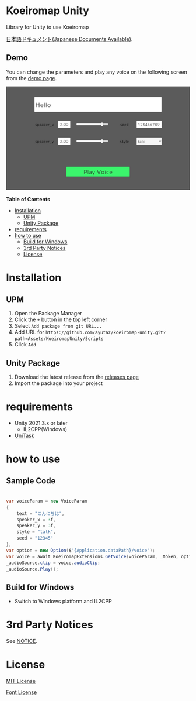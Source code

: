 # Koeiromap Unity

Library for Unity to use Koeiromap

[日本語ドキュメント(Japanese Documents Available)](README_JP.md).

## Demo

You can change the parameters and play any voice on the following screen from the [demo page](https://ayutaz.github.io/koeiromap-unity/WebGL/).

![](Docs/demo_en.jpg)

<!-- START doctoc generated TOC please keep comment here to allow auto update -->
<!-- DON'T EDIT THIS SECTION, INSTEAD RE-RUN doctoc TO UPDATE -->
**Table of Contents**

- [Installation](#installation)
  - [UPM](#upm)
  - [Unity Package](#unity-package)
- [requirements](#requirements)
- [how to use](#how-to-use)
  - [Build for Windows](#build-for-windows)
  - [3rd Party Notices](#3rd-party-notices)
  - [License](#license)

<!-- END doctoc generated TOC please keep comment here to allow auto update -->

# Installation
## UPM
1. Open the Package Manager
2. Click the `+` button in the top left corner
3. Select `Add package from git URL...`
4. Add URL for `https://github.com/ayutaz/koeiromap-unity.git?path=Assets/KoeiromapUnity/Scripts`
5. Click `Add`

## Unity Package
1. Download the latest release from the [releases page](https://github.com/ayutaz/koeiromap-unity/releases)
2. Import the package into your project

# requirements
* Unity 2021.3.x or later
  * IL2CPP(Windows)
* [UniTask](https://github.com/Cysharp/UniTask)

# how to use

## Sample Code

``` csharp

var voiceParam = new VoiceParam
{
    text = "こんにちは",
    speaker_x = 3f,
    speaker_y = 3f,
    style = "talk",
    seed = "12345"
};
var option = new Option($"{Application.dataPath}/voice");
var voice = await KoeiromapExtensions.GetVoice(voiceParam, _token, option);
_audioSource.clip = voice.audioClip;
_audioSource.Play();

```

## Build for Windows
* Switch to Windows platform and IL2CPP

# 3rd Party Notices

See [NOTICE](NOTICE.md).

# License

[MIT License](https://github.com/ayutaz/koeiromap-unity/LICENSE)

[Font License](https://github.com/coz-m/MPLUS_FONTS/blob/master/OFL.txt)